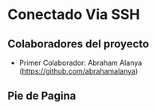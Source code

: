 # Conectado Via SSH

## Colaboradores del proyecto
- Primer Colaborador: Abraham Alanya (https://github.com/abrahamalanya)

## Pie de Pagina
